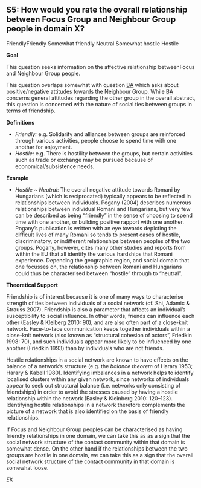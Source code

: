 
## S5: How would you rate the overall relationship between Focus Group and Neighbour Group people in domain X?

FriendlyFriendly
Somewhat friendly
Neutral
Somewhat hostile
Hostile



**Goal**

This question seeks information on the affective relationship betweenFocus and Neighbour Group people.



This question overlaps somewhat with question [BA](https://www.google.com/url?q=https%3A%2F%2Fsites.google.com%2Fview%2Frs210205edomains-questionnaire%2Fhome%23h.bq8d7z3jckgq&sa=D&sntz=1&usg=AOvVaw1MvHdRuQlQs-zK9qWw4Pcr) which asks about positive/negative attitudes towards the Neighbour Group. While [BA](https://www.google.com/url?q=https%3A%2F%2Fsites.google.com%2Fview%2Frs210205edomains-questionnaire%2Fhome%23h.bq8d7z3jckgq&sa=D&sntz=1&usg=AOvVaw1MvHdRuQlQs-zK9qWw4Pcr) concerns general attitudes regarding the other group in the overall abstract, this question is concerned with the nature of social ties between groups in terms of friendship.



**Definitions**

- *Friendly:* e.g. Solidarity and alliances between groups are reinforced through various activities, people choose to spend time with one another for enjoyment.
- *Hostile:* e.g. There is hostility between the groups, but certain activities such as trade or exchange may be pursued because of economical/subsistence needs.




**Example**

- *Hostile ~ Neutral*: The overall negative attitude towards Romani by Hungarians (which is reciprocated) typically appears to be reflected in relationships between individuals. Pogany (2004) describes numerous relationships between individual Romani and Hungarians, but very few can be described as being “friendly” in the sense of choosing to spend time with one another, or building positive rapport with one another. Pogany’s publication is written with an eye towards depicting the difficult lives of many Romani so tends to present cases of hostile, discriminatory, or indifferent relationships between peoples of the two groups. Pogany, however, cites many other studies and reports from within the EU that all identify the various hardships that Romani experience. Depending the geographic region, and social domain that one focusses on, the relationship between Romani and Hungarians could thus be characterised between “hostile” through to “neutral”.




**Theoretical Support**

Friendship is of interest because it is one of many ways to characterise strength of ties between individuals of a social network (cf. Shi, Adamic & Strauss 2007). Friendship is also a parameter that affects an individual’s susceptibility to social influence. In other words, friends can influence each other (Easley & Kleiberg 2010: 90), and are also often part of a close-knit network. Face-to-face communication keeps together individuals within a close-knit network (also known as “structural cohesion of actors”, Friedkin 1998: 70), and such individuals appear more likely to be influenced by one another (Friedkin 1993) than by individuals who are not friends.



Hostile relationships in a social network are known to have effects on the balance of a network’s structure (e.g. the *balance theorem* of Harary 1953; Harary & Kabell 1980). Identifying imbalances in a network helps to identify localised clusters within any given network, since networks of individuals appear to seek out structural balance (i.e. networks only consisting of friendships) in order to avoid the stresses caused by having a hostile relationship within the network (Easley & Kleinberg 2010: 120–123). Identifying hostile relationships in a network therefore complements the picture of a network that is also identified on the basis of friendly relationships.



If Focus and Neighbour Group peoples can be characterised as having friendly relationships in one domain, we can take this as as a sign that the social network structure of the contact community within that domain is somewhat dense. On the other hand if the relationships between the two groups are hostile in one domain, we can take this as a sign that the overall social network structure of the contact community in that domain is somewhat loose.



*EK*
